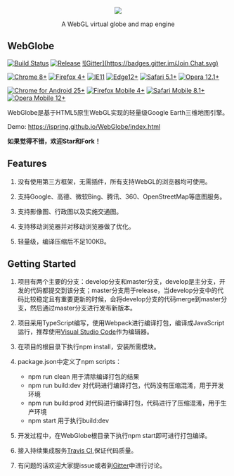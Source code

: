 <p align="center">
  <a target="_blank" href="https://ispring.github.io/WebGlobe/index.html">
    <img src="https://github.com/iSpring/WebGlobe/blob/develop/webglobe.png">
  </a>
  <p align="center">A WebGL virtual globe and map engine</p>
</p>



## WebGlobe
[![Build Status](https://travis-ci.org/iSpring/WebGlobe.svg?branch=develop)](https://travis-ci.org/iSpring/WebGlobe)
[![Release](https://img.shields.io/badge/release-0.4.4-blue.svg)](https://github.com/iSpring/WebGlobe/releases)
[![Gitter](https://badges.gitter.im/Join Chat.svg)](https://gitter.im/iSpring/WebGlobe)

[![Chrome 8+](https://img.shields.io/badge/Chrome-8+-1DA362.svg)](http://caniuse.com/#search=WebGL)
[![Firefox 4+](https://img.shields.io/badge/Firefox-4+-E77827.svg)](http://caniuse.com/#search=WebGL)
[![IE11](https://img.shields.io/badge/IE-11+-00BCF2.svg)](http://caniuse.com/#search=WebGL)
[![Edge12+](https://img.shields.io/badge/Edge-12+-2F78BD.svg)](http://caniuse.com/#search=WebGL)
[![Safari 5.1+](https://img.shields.io/badge/Safari-5.1+-07C0F2.svg)](http://caniuse.com/#search=WebGL)
[![Opera 12.1+](https://img.shields.io/badge/Opera-12.1+-E23232.svg)](http://caniuse.com/#search=WebGL)

[![Chrome for Android 25+](https://img.shields.io/badge/Chrome%20for%20Android-25+-1DA362.svg)](http://caniuse.com/#search=WebGL)
[![Firefox Mobile 4+](https://img.shields.io/badge/Firefox%20Mobile-4+-E77827.svg)](http://caniuse.com/#search=WebGL)
[![Safari Mobile 8.1+](https://img.shields.io/badge/Safari%20Mobile-8.1%2B-07C0F2.svg)](http://caniuse.com/#search=WebGL)
[![Opera Mobile 12+](https://img.shields.io/badge/Opera%20Mobile-12+-E23232.svg)](http://caniuse.com/#search=WebGL)


WebGlobe是基于HTML5原生WebGL实现的轻量级Google Earth三维地图引擎。

Demo: https://ispring.github.io/WebGlobe/index.html

**如果觉得不错，欢迎Star和Fork！**

## Features
 1. 没有使用第三方框架，无需插件，所有支持WebGL的浏览器均可使用。
 
 2. 支持Google、高德、微软Bing、腾讯、360、OpenStreetMap等底图服务。

 3. 支持影像图、行政图以及实施交通图。

 4. 支持移动浏览器并对移动浏览器做了优化。

 5. 轻量级，编译压缩后不足100KB。

## Getting Started
 1. 项目有两个主要的分支：develop分支和master分支，develop是主分支，开发的代码都提交到该分支；master分支用于release，当develop分支中的代码比较稳定且有重要更新的时候，会将develop分支的代码merge到master分支，然后通过master分支进行发布新版本。

 2. 项目采用TypeScript编写，使用Webpack进行编译打包，编译成JavaScript运行，推荐使用[Visual Studio Code](http://code.visualstudio.com/)作为编辑器。

 3. 在项目的根目录下执行npm install，安装所需模块。

 4. package.json中定义了npm scripts：
    - npm run clean 用于清除编译打包的结果
    - npm run build:dev 对代码进行编译打包，代码没有压缩混淆，用于开发环境
    - npm run build:prod 对代码进行编译打包，代码进行了压缩混淆，用于生产环境
    - npm start 用于执行build:dev

 5. 开发过程中，在WebGlobe根目录下执行npm start即可进行打包编译。

 6. 接入持续集成服务[Travis CI](https://travis-ci.org/iSpring/WebGlobe),保证代码质量。
 
 7. 有问题的话欢迎大家提issue或者到[Gitter](https://gitter.im/iSpring/WebGlobe)中进行讨论。
